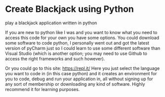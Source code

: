 # Create Blackjack using Python
play a blackjack application written in python

If you are new to python like I was and you want to know what you need to access this code for your own you have some options.
You could download some software to code python, I personally went out and got the latest version of pyCharm just so I could
learn to use some different software than Visual Studio (which is another option; you may need to use Github to access the right
frameworks and such however).

Or you could go to this site: https://repl.it/
Here you just select the language you want to code in (in this case python) and it creates an environment for you to code, debug
and run your application in, all without signing up for any sort of membership or downloading any kind of software. Highly 
recommend it for learning purposes.
